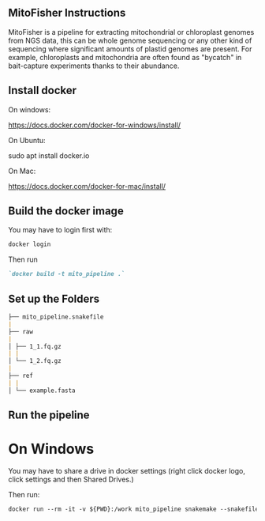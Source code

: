 ## MitoFisher Instructions

MitoFisher is a pipeline for extracting mitochondrial or chloroplast genomes from NGS data, this can be whole genome sequencing or any other kind of sequencing where significant amounts of plastid genomes are present. For example, chloroplasts and mitochondria are often found as "bycatch" in bait-capture experiments thanks to their abundance.


## Install docker

On windows:

https://docs.docker.com/docker-for-windows/install/

On Ubuntu:

sudo apt install docker.io

On Mac:

https://docs.docker.com/docker-for-mac/install/


## Build the docker image

You may have to login first with:
```markdown
docker login
```

Then run 

```markdown
`docker build -t mito_pipeline .`
```

## Set up the Folders
```markdown
├── mito_pipeline.snakefile
|
├── raw
|
│ ├── 1_1.fq.gz
| |
│ └── 1_2.fq.gz
|
├── ref
| |
│ └── example.fasta
```
## Run the pipeline

# On Windows 

You may have to share a drive in docker settings (right click docker logo, click settings and then Shared Drives.)

Then run:
```markdown
docker run --rm -it -v ${PWD}:/work mito_pipeline snakemake --snakefile mito_pipeline.snakefile --cores 8
```




